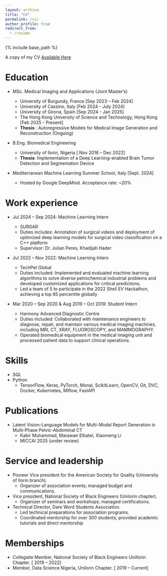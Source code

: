 ```yaml
---
layout: archive
title: "CV"
permalink: /cv/
author_profile: true
redirect_from:
  - /resume
---
```


{% include base_path %}


A copy of my CV [Available Here](https://drive.google.com/file/d/1p9_wUV7Fl57dPZhSSeO7UFAIRffYyiBl/view?usp=sharing)


Education
======
* MSc. Medical Imaging and Applications (Joint Master’s)
    * University of Burgundy, France [Sep 2023 – Feb 2024]
    * University of Cassino, Italy [Feb 2024 - July 2024]
    * University of Girona, Spain [Sep 2024 - Jan 2025]
    * The Hong Kong University of Science and Technology, Hong Kong [Feb 2025 - Present]
    * **Thesis** : Autoregressive Models for Medical Image Generation and Reconstruction (Ongoing)
* B.Eng. Biomedical Engineering
    * University of Ilorin, Nigeria [ Nov 2016 – Dec 2022]
    * **Thesis**: Implementation of a Deep Learning-enabled Brain Tumor Detection and Segmentation Device

* Mediterranean Machine Learning Summer School, Italy [Sept. 2024]
    * Hosted by Google DeepMind. Acceptance rate: ~20%

Work experience
======
* Jul 2024 – Sep 2024: Machine Learning Intern
  * SURGAR
  * Duties includes: Annotation of surgical videos and deployment of optimized deep learning models for surgical video classification on a C++ platform
  * Supervisor: Dr. Julian Peres, Khadijah Hader

* Jul 2022 – Nov 2022: Machine Learning Intern
  * TechPet Global
  * Duties included: Implemented and evaluated machine learning algorithms to solve diverse petrochemical industrial problems and developed customized applications for critical predictions.
  * Led a team of 5 to participate in the 2022 Shell EV Hackathon, achieving a top 85 percentile globally

* Mar 2020 – Sep 2020 & Aug 2019 – Oct 2019: Student Intern
  * Harmony Advanced Diagnostic Centre
  * Duties included: Collaborated with maintenance engineers to diagnose, repair, and maintain various medical imaging machines, including MRI, CT, XRAY, FLUOROSCOPY, and MAMMOGRAPHY.
  * Operated biomedical equipment in the medical imaging unit and processed patient data to support clinical operations.

Skills
======
* SQL
* Python
  * TensorFlow, Keras, PyTorch, Monai, ScikitLearn, OpenCV, Git, DVC, Docker, Kubernetes, Mlflow, FastAPI

Publications
======
* Latent Vision-Language Models for Multi-Modal Report Generation in Multi-Phase Pelvic-Abdominal CT
   * Kabir Muhammad, Marawan Elbatel, Xiaomeng Li
   * MICCAI 2025 (under review)

Service and leadership
======
* Pioneer Vice president for the American Society for Quality (University of Ilorin branch).
  * Organizer of association events; managed budget and communications.
* Vice president, National Society of Black Engineers (Unilorin chapter).
  * Organizer of seminars and workshops; managed certifications.
* Technical Director, Dare Word Students Association.
  * Led technical preparations for association programs.
  * Coordinated mentorship for over 300 students; provided academic tutorials and direct mentorship

Memberships
======
* Collegiate Member, National Society of Black Engineers UniIlorin Chapter. [ 2019 – 2022]
* Member, Data Science Nigeria, Unilorin Chapter. [ 2019 – Current]
